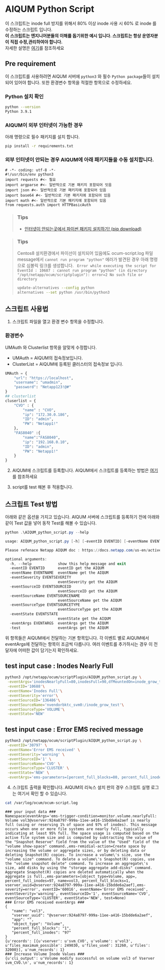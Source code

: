 # AIQUM Python Script
이 스크립트는 inode full 방지를 위해서 80% 이상 inode 사용 시 60% 로 inode 를 수정하는 스크립트 입니다.</br>
**이 스크립트는 엔지니어분들의 이해를 돕기위한 예시 입니다. 스크립트는 항상 운영자분이 직접 수정,관리하여야 합니다.** </br>
자세한 설명은 [여기](https://dev.azure.com/sangwon0200/NetApp_KR_Cloud_KB/_wiki/wikis/NetApp_KR_Cloud_KB.wiki/360/AIQUM-Alert-%EB%B0%9C%EC%83%9D-%EC%8B%9C-Script%EA%B0%80-%EC%8B%A4%ED%96%89%EB%90%98%EB%8F%84%EB%A1%9D-%EC%84%A4%EC%A0%95%ED%95%98%EB%A0%A4%EB%A9%B4-%EC%96%B4%EB%96%BB%EA%B2%8C-%ED%95%B4%EC%95%BC%ED%95%A9%EB%8B%88%EA%B9%8C)를 참조하세요

## Pre requirement
이 스크립트를 사용하려면 AIQUM 서버에 ```python3``` 와 필수 ```Python package```들이 설치되어 있어야 합니다.
또한 환경변수 항목을 적절한 항목으로 수정하세요.
### Python 설치 확인
```bash
python --version
Python 3.9.1
```
### AIQUM이 외부 인터넷이 가능한 경우
아래 명령으로 필수 패키지를 설치 합니다.

```bash
pip install -r requirements.txt
```
### 외부 인터넷이 안되는 경우 AIQUM에 아래 패키지들을 수동 설치합니다.

```
# -*- coding: utf-8 -*-
#!/usr/bin/env python3
import requests #<- 필요
import argparse #<- 일반적으로 기본 패키지 포함되어 잇음
import json #<- 일반적으로 기본 패키지에 포함되어 있음
import base64 #<- 일반적으로 기본 패키지에 포함되어 있음
import math #<- 일반적으로 기본 패키지에 포함되어 있음
from requests.auth import HTTPBasicAuth
```
> ### Tips 
> - [인터넷이 안되는곳에서 파이썬 패키지 설치하기! (pip download)](https://stricky.tistory.com/92)

> ### Tips
> Centos8 설치환경에서 파이선이 설치되어 있음에도 ocum-script.log 파일 message에서 ```cannot run program "python"``` 에러가 발견된 경우 아래 명령으로 심볼릭 링크를 생성합니다.
> ``` Error while executing the script for EventId : 10687 : cannot run program "python" (in directory "/opt/netapp/ocum/scriptplugin"): error=2 No such file or directory```
> ```bash
> update-alternatives --config python
> alternatives --set python /usr/bin/python3
> ```
## 스크립트 사용법
1. 스크립트 파일을 열고 환경 변수 항목을 수정합니다.


### 환경변수
UMAuth 와 Clusterlist 항목을 알맞게 수정합니다.
- UMAuth = AIQUM의 접속정보입니다.
- ClusterList = AIQUM에 등록된 클러스터의 접속정보 입니다.

```python
UMAuth = {
    "url": "https://localhost",
    "username": "umadmin",
    "password": "Netapp123!@#"
}
## clusterlist
cluserlist = {
    "CVO" : {
        "name" : "CVO",
        "ip": "172.30.0.186",
        "ID": "admin",
        "PW": "Netapp1!"
    },
    "FAS8040" :{
        "name":"FAS8040",
        "ip": "192.168.0.10",
        "ID": "admin",
        "PW": "Netapp1!"
    }
}
```

2. AIQUM에 스크립트를 등록합니다.
AIQUM에서 스크립트를 등록하는 방법은 [여기](https://dev.azure.com/sangwon0200/NetApp_KR_Cloud_KB/_wiki/wikis/NetApp_KR_Cloud_KB.wiki/360/AIQUM-Alert-%EB%B0%9C%EC%83%9D-%EC%8B%9C-Script%EA%B0%80-%EC%8B%A4%ED%96%89%EB%90%98%EB%8F%84%EB%A1%9D-%EC%84%A4%EC%A0%95%ED%95%98%EB%A0%A4%EB%A9%B4-%EC%96%B4%EB%96%BB%EA%B2%8C-%ED%95%B4%EC%95%BC%ED%95%A9%EB%8B%88%EA%B9%8C)를 참조하세요

3. script를 test 해본 후 적용합니다.

## 스크립트 Test 방법
아래와 같은 옵션을 가지고 있습니다.
AIQUM 서버에 스크립트를 등록하기 전에 아래와 같이 Test 값을 넣어 동작 Test를 해볼 수 있습니다.

```powershell
python .\AIQUM_python_script.py --help
```

```powershell
usage: AIQUM_python_script.py [-h] [-eventID EVENTID] [-eventName EVENTNAME] [-eventSeverity EVENTSEVERITY] [-eventSourceID EVENTSOURCEID] [-eventSourceName EVENTSOURCENAME] [-eventSourceType EVENTSOURCETYPE] [-eventState EVENTSTATE] [-eventArgs EVENTARGS] [-test]

Please refenace Netapp AIQUM doc : https://docs.netapp.com/us-en/active-iq-unified-manager/events/concept_how_scripts_work_with_alerts.html

optional arguments:
  -h, --help            show this help message and exit
  -eventID EVENTID      eventID get the AIQUM
  -eventName EVENTNAME  eventName get the AIQUM
  -eventSeverity EVENTSEVERITY
                        eventSeverity get the AIQUM
  -eventSourceID EVENTSOURCEID
                        eventSourceID get the AIQUM
  -eventSourceName EVENTSOURCENAME
                        eventSourceName get the AIQUM
  -eventSourceType EVENTSOURCETYPE
                        eventSourceType get the AIQUM
  -eventState EVENTSTATE
                        eventState get the AIQUM
  -eventArgs EVENTARGS  eventArgs get the AIQUM
  -test                 eventArgs get the AIQUM
```

위 항목들은 AIQUM에서 전달하는 기본 항목입니다. 각 이벤트 별로 AIQUM에서 eventArgs에 전달하는 항목이 조금씩 다릅니다. 여러 이벤트를 추가하시는 경우 이 전달자에 어떠한 값이 담기는지 확인하세요.

## test input case : Inodes Nearly Full
```bash
python3 /opt/netapp/ocum/scriptPlugin/AIQUM_python_script.py \
 -eventArgs='inodesNearlyFull=80,inodesFull=90,dfMountedOn=inode_grow_test,dfKBytesTotal=5100273664,dfKBytesUsed=211736,dfKBytesPercent=0.004151463508605957,dfInodesTotal=49995,dfInodesUsed=46365,dfInodesPercent=92.73927392739274' \
 -eventID='10688'\
 -eventName='Inodes Full'\
 -eventSeverity='error'\
 -eventSourceID='136486'\
 -eventSourceName='nvendorbktc_svm0:/inode_grow_test'\
 -eventSourceType='VOLUME'\
 -eventState='NEW'
```

## test input case : Error EMS recived message
```bash
python3 /opt/netapp/ocum/scriptPlugin/AIQUM_python_script.py \
 -eventID='30797' \
 -eventName='Error EMS received' \
 -eventSeverity='warning' \
 -eventSourceID='1' \
 -eventSourceName='CVO' \
 -eventSourceType='CLUSTER' \
 -eventState='NEW' \
 -eventArgs='ems-parameters=[percent_full_blocks=80, percent_full_inodes=90, app=ErrorEMSAlert7, vserver_uuid=924a8797-999a-11ee-a416-15bdde6a2aef, object_type=volume, name=vol2],ems-severity=error'
```
4. 스크립트 출력을 확인합니다.
AIQUM의 리눅스 설치 판의 경우 스크립트 실행 로그는 여기서 확인 할 수 있습니다.
```bash
cat /var/log/ocum/ocum-script.log
```
```log
### your input data ###
Namespace(eventArgs='ems-trigger-condition=monitor.volume.nearlyFull: Volume vol3@vserver:924a8797-999a-11ee-a416-15bdde6a2aef is nearly full (using or reserving 1% of space and 97% of inodes). This message occurs when one or more file systems are nearly full, typically indicating at least 95% full. The space usage is computed based on the active file system size and is computed by subtracting the value of the "Snapshot Reserve" field from the value of the "Used" field of the "volume show-space" command.,ems-remidial-action=Create space by increasing the volume or aggregate sizes, or by deleting data or deleting Snapshot(R) copies. To increase a volume\'s size, use the "volume size" command. To delete a volume\'s Snapshot(R) copies, use the "volume snapshot delete" command. To increase an aggregate\'s size, add disks by using the "storage aggregate add-disks" command. Aggregate Snapshot(R) copies are deleted automatically when the aggregate is full.,ems-parameters=[object_type=Volume, app=, percent_full_inodes=97, name=vol3, percent_full_blocks=1, vserver_uuid=@vserver:924a8797-999a-11ee-a416-15bdde6a2aef],ems-severity=error', eventID='60016', eventName='Error EMS received', eventSeverity='warning', eventSourceID='1', eventSourceName='CVO', eventSourceType='CLUSTER', eventState='NEW', test=None)
### Error EMS received eventArgs ###
{
   "name": "vol3",
   "vserver_uuid": "@vserver:924a8797-999a-11ee-a416-15bdde6a2aef",
   "app": "",
   "object_type": "Volume",
   "percent_full_blocks": "1",
   "percent_full_inodes": "97"
}
{u'records': [{u'vserver': u'svm_CVO', u'volume': u'vol3', u'files_maximum_possible': 249030, u'files_used': 31260, u'files': 32000}], u'num_records': 1}
### Increase Volume Inode Values ###
{u'cli_output': u'Volume modify successful on volume vol3 of Vserver svm_CVO.\n', u'num_records': 1}

```
